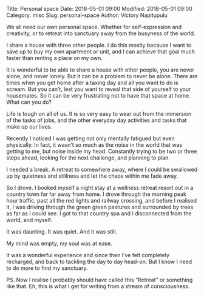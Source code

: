 Title: Personal space
Date: 2018-05-01 09:00
Modified: 2018-05-01 09:00
Category: misc
Slug: personal-space
Author: Victory Napitupulu

We all need our own personal space. Whether for self-expression and creativity, or to retreat into sanctuary away from the busyness of the world.

I share a house with three other people. I do this mostly because I want to save up to buy my own apartment or unit, and I can achieve that goal much faster than renting a place on my own.

It is wonderful to be able to share a house with other people, you are never alone, and never lonely. But it can be a problem to never be alone. There are times when you get home after a taxing day and all you want to do is scream. But you can’t, lest you want to reveal that side of yourself to your housemates. So it can be very frustrating not to have that space at home. What can you do?

Life is tough on all of us. It is so very easy to wear out from the immersion of the tasks of jobs, and the other everyday day activities and tasks that make up our lives.

Recently I noticed I was getting not only mentally fatigued but even physically. In fact, it wasn’t so much as the noise in the world that was getting to me, but noise inside my head. Constantly trying to be two or three steps ahead, looking for the next challenge, and planning to plan.

I needed a break. A retreat to somewhere away, where I could be swallowed up by quietness and stillness and let the chaos within me fade away.

So I drove. I booked myself a night stay at a wellness retreat resort out in a country town far far away from home. I drove through the morning peak hour traffic, past all the red lights and railway crossing, and before I realised it, I was driving through the green green pastures and surrounded by trees as far as I could see. I got to that country spa and I disconnected from the world, and myself.

It was daunting. It was quiet. And it was still.

My mind was empty, my soul was at ease.

It was a wonderful experience and since then I’ve felt completely recharged, and back to tackling the day to day head-on. But I know I need to do more to find my sanctuary.

PS. Now I realise I probably should have called this “Retreat” or something like that. Eh, this is what I get for writing from a stream of consciousness.
